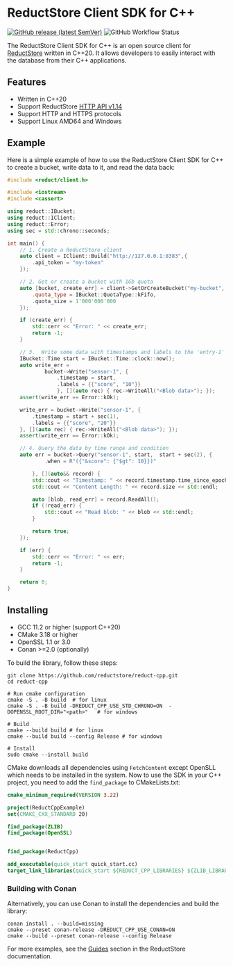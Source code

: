 # ReductStore Client SDK for C++

[![GitHub release (latest SemVer)](https://img.shields.io/github/v/release/reductstore/reduct-cpp)]()
![GitHub Workflow Status](https://img.shields.io/github/actions/workflow/status/reductstore/reduct-cpp/ci.yml?branch=main)

The ReductStore Client SDK for C++ is an open source client for [ReductStore](https://www.reduct.store) written
in C++20. It allows developers to easily interact with the database from their C++ applications.

## Features

* Written in C++20
* Support ReductStore [HTTP API v1.14](https://www.reduct.store/docs/next/http-api)
* Support HTTP and HTTPS protocols
* Support Linux AMD64 and Windows

## Example

Here is a simple example of how to use the ReductStore Client SDK for C++ to create a bucket, write data to it, and
read the data back:

```cpp
#include <reduct/client.h>

#include <iostream>
#include <cassert>

using reduct::IBucket;
using reduct::IClient;
using reduct::Error;
using sec = std::chrono::seconds;

int main() {
    // 1. Create a ReductStore client
    auto client = IClient::Build("http://127.0.0.1:8383",{
        .api_token = "my-token"
    });

    // 2. Get or create a bucket with 1Gb quota
    auto [bucket, create_err] = client->GetOrCreateBucket("my-bucket", {
        .quota_type = IBucket::QuotaType::kFifo,
        .quota_size = 1'000'000'000
    });

    if (create_err) {
        std::cerr << "Error: " << create_err;
        return -1;
    }

    // 3.  Write some data with timestamps and labels to the 'entry-1' entry
    IBucket::Time start = IBucket::Time::clock::now();
    auto write_err =
            bucket->Write("sensor-1", {
                .timestamp = start,
                .labels = {{"score", "10"}}
                }, [](auto rec) { rec->WriteAll("<Blob data>"); });
    assert(write_err == Error::kOk);

    write_err = bucket->Write("sensor-1", {
        .timestamp = start + sec(1),
        .labels = {{"score", "20"}}
    }, [](auto rec) { rec->WriteAll("<Blob data>"); });
    assert(write_err == Error::kOk);

    // 4. Query the data by time range and condition
    auto err = bucket->Query("sensor-1", start,  start + sec(2), {
            .when = R"({"&score": {"$gt": 10}})"

        }, [](auto&& record) {
        std::cout << "Timestamp: " << record.timestamp.time_since_epoch().count() << std::endl;
        std::cout << "Content Length: " << record.size << std::endl;

        auto [blob, read_err] = record.ReadAll();
        if (!read_err) {
            std::cout << "Read blob: " << blob << std::endl;
        }

        return true;
    });

    if (err) {
        std::cerr << "Error: " << err;
        return -1;
    }

    return 0;
}
```

## Installing

* GCC 11.2 or higher (support C++20)
* CMake 3.18 or higher
* OpenSSL 1.1 or 3.0
* Conan >=2.0 (optionally)

To build the library, follow these steps:

```shell
git clone https://github.com/reductstore/reduct-cpp.git
cd reduct-cpp

# Run cmake configuration
cmake -S . -B build  # for linux
cmake -S . -B build -DREDUCT_CPP_USE_STD_CHRONO=ON  -DOPENSSL_ROOT_DIR="<path>"   # for windows

# Build
cmake --build build # for linux
cmake --build build --config Release # for windows

# Install
sudo cmake --install build
```

CMake downloads all dependencies using `FetchContent` except OpenSLL which needs to be installed in the system.
Now to use the SDK in your C++ project, you need to add the `find_package` to CMakeLists.txt:

```cmake
cmake_minimum_required(VERSION 3.22)

project(ReductCppExample)
set(CMAKE_CXX_STANDARD 20)

find_package(ZLIB)
find_package(OpenSSL)


find_package(ReductCpp)

add_executable(quick_start quick_start.cc)
target_link_libraries(quick_start ${REDUCT_CPP_LIBRARIES} ${ZLIB_LIBRARIES} OpenSSL::SSL OpenSSL::Crypto)
```

### Building with Conan

Alternatively, you can use Conan to install the dependencies and build the library:

```shell
conan install . --build=missing
cmake --preset conan-release -DREDUCT_CPP_USE_CONAN=ON
cmake --build --preset conan-release --config Release
```

For more examples, see the [Guides](https://reduct.store/docs/guides) section in the ReductStore documentation.

